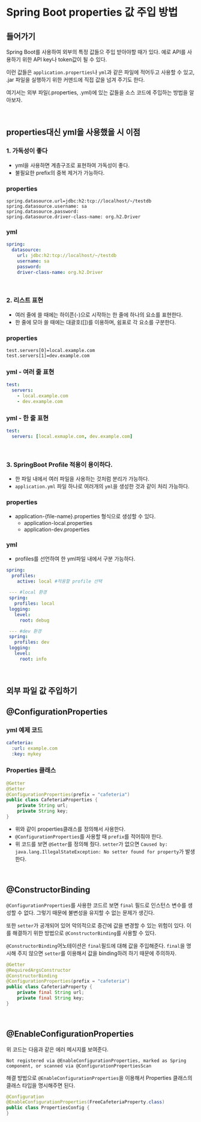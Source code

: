 # Spring Boot properties 값 주입 방법

## 들어가기

Spring Boot를 사용하여 외부의 특정 값들으 주입 받아야할 때가 있다. 예로 API를 사용하기 위한 API key나 token값이 될 수 있다.

이런 값들은 `application.properties`나 `yml`과 같은 파일에 적어두고 사용할 수 있고, .jar 파일을 실행하기 위한 커맨드에 직접 값을 넘겨 주기도 한다.

여기서는 외부 파일(.properties, .yml)에 있는 값들을 소스 코드에 주입하는 방법을 알아보자.

</br >

## properties대신 yml을 사용했을 시 이점

### 1. 가독성이 좋다

- yml을 사용하면 계층구조로 표현하여 가독성이 좋다.
- 불필요한 prefix의 중복 제거가 가능하다.

### properties

~~~properties
spring.datasource.url=jdbc:h2:tcp://localhost/~/testdb
spring.datasource.username: sa
spring.datasource.password:
spring.datasource.driver-class-name: org.h2.Driver
~~~

### yml

```yml
spring:
  datasource:
    url: jdbc:h2:tcp://localhost/~/testdb
    username: sa
    password:
    driver-class-name: org.h2.Driver
```

</br >

### 2. 리스트 표현

- 여러 줄에 쓸 때에는 하이픈(-)으로 시작하는 한 줄에 하나의 요소를 표현한다.
- 한 줄에 모아 쓸 때에는 대괄호([])를 이용하며, 쉼표로 각 요소를 구분한다.

### properties

~~~properties
test.servers[0]=local.example.com
test.servers[1]=dev.example.com
~~~

### yml - 여러 줄 표현

~~~yaml
test:
  servers:
    - local.example.com
    - dev.example.com
~~~

### yml - 한 줄 표현

~~~yaml
test:
  servers: [local.exmaple.com, dev.example.com]
~~~

</br >

### 3. SpringBoot Profile 적용이 용이하다.

- 한 파일 내에서 여러 파일을 사용하는 것처럼 분리가 가능하다.
- `application.yml` 파일 하나로 여러개의 `yml`을 생성한 것과 같이 처리 가능하다.

### properties

- application-{file-name}.properties 형식으로 생성할 수 있다.
  - application-local.properties
  - application-dev.properties

### yml

- profiles를 선언하여 한 yml파일 내에서 구분 가능하다.

~~~yaml
spring:
  profiles:
    active: local #적용할 profile 선택
    
 --- #local 환경
 spring:
   profiles: local
 logging:
   level:
     root: debug

 --- #dev 환경
 spring:
   profiles: dev
 logging:
   level:
     root: info
~~~

</br >

## 외부 파일 값 주입하기

## @ConfigurationProperties

### yml 예제 코드

~~~yml
cafeteria:
  :url: example.com
  :key: mykey
~~~

### Properties 클래스

~~~java
@Getter
@Setter
@ConfigurationProperties(prefix = "cafeteria")
public class CafeteriaProperties {
    private String url;
    private String key;
}
~~~

- 위와 같이 properties클래스를 정의해서 사용한다.
- `@ConfigurationProperties`를 사용할 때 `prefix`를 적어줘야 한다.
- 위 코드를 보면 `@Setter`를 정의해 줬다. `setter`가 없으면 `Caused by: java.lang.IllegalStateException: No setter found for property`가 발생한다.

</br >

## @ConstructorBinding

`@ConfigurationProperties`를 사용한 코드르 보면 `final` 필드로 인스턴스 변수를 생성할 수 없다. 그렇기 때문에 불변성을 유지할 수 없는 문제가 생긴다.

또한 `setter`가 공개되어 있어 악의적으로 중간에 값을 변경할 수 있는 위험이 있다. 이를 해결하기 위한 방법으로 `@ConstructorBinding`를 사용할 수 있다.

`@ConstructorBinding`어노테이션은 `final`필드에 대해 값을 주입해준다. `final`을 명시해 주지 않으면 `setter`를 이용해서 값을 binding하려 하기 때문에 주의하자.

~~~java
@Getter
@RequiredArgsConstructor
@ConstructorBinding
@ConfigurationProperties(prefix = "cafeteria")
public class CafeteriaProperty {
    private final String url;
    private final String key;
}
~~~

</br >

## @EnableConfigurationProperties

위 코드는 다음과 같은 에러 메시지를 보여준다.

~~~
Not registered via @EnableConfigurationProperties, marked as Spring component, or scanned via @ConfigurationPropertiesScan 
~~~

해결 방법으로 `@EnableConfigurationProperties`을 이용해서 Properties 클래스의 클래스 타입을 명시해주면 된다.

~~~java
@Configuration
@EnableConfigurationProperties(FreeCafeteriaProperty.class)
public class PropertiesConfig {
}
~~~

